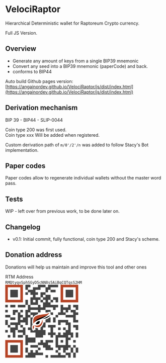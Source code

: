 # VelociRaptor

Hierarchical Deterministic wallet for Raptoreum Crypto currency.

Full JS Version.


## Overview

- Generate any amount of keys from a single BIP39 mnemonic  
- Convert any seed into a BIP39 mnemonic (paperCode) and back.
- conforms to BIP44 

Auto build Github pages version: [https://angainordev.github.io/VelociRaptor/js/dist/index.html](https://angainordev.github.io/VelociRaptor/js/dist/index.html) 


## Derivation mechanism

BIP 39 - BIP44 - SLIP-0044

Coin type 200 was first used.  
Coin type xxx Will be added when registered.

Custom derivation path of `m/0'/2'/n` was added to follow Stacy's Bot implementation. 


## Paper codes

Paper codes allow to regenerate individual wallets without the master word pass.

## Tests 

WIP - left over from previous work, to be done later on.

## Changelog

- v0.1: Initial commit, fully functional, coin type 200 and Stacy's scheme.

## Donation address

Donations will help us maintain and improve this tool and other ones

RTM Address  
`RMQtyqvSphSGyD5cNN8s5AiBqCQTqsS2HM`  
![](https://github.com/AngainorDev/VelociRaptor/raw/master/angainor-rtm.png)


